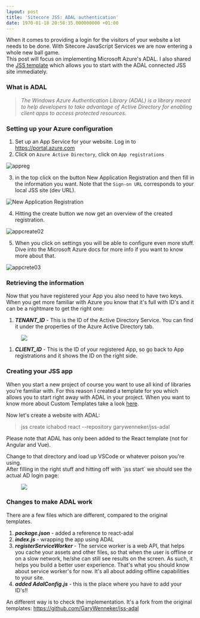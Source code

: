 ```yaml
---
layout: post
title: 'Sitecore JSS: ADAL authentication'
date: 1970-01-18 20:58:35.000000000 +01:00
---
```

<p>When it comes to providing a login for the visitors of your website a lot needs to be done. With Sitecore JavaScript Services we are now entering a whole new ball game.<br>This post will focus on implementing Microsoft Azure's ADAL. I also shared the <a href="https://github.com/GaryWenneker/jss-adal">JSS template</a> which allows you to start with the ADAL connected JSS site immediately.</p><h3 id="what-is-adal">What is ADAL</h3><blockquote><em>The Windows Azure Authentication Library (ADAL) is a library meant to help developers to take advantage of Active Directory for enabling client apps to access protected resources.</em></blockquote><h3 id="setting-up-your-azure-configuration">Setting up your Azure configuration</h3><ol>
<li>Set up an App Service for your website. Log in to <a href="https://portal.azure.com">https://portal.azure.com</a></li>
<li>Click on <code>Azure Active Directory</code>, click on <code>App registrations</code></li>
</ol>
<p><img src="/content/images/2018/10/appreg.png" alt="appreg"></p>
<ol start="3">
<li>in the top click on the button New Application Registration and then fill in the information you want. Note that the <code>Sign-on URL</code> corresponds to your local JSS site (dev URL).</li>
</ol>
<p><img src="/content/images/2018/10/appcreate01.png" alt="New Application Registration"></p>
<ol start="4">
<li>Hitting the create button we now get an overview of the created registration.</li>
</ol>
<p><img src="/content/images/2018/10/appcreate02.png" alt="appcreate02"></p>
<ol start="5">
<li>When you click on settings you will be able to configure even more stuff. Dive into the Microsoft Azure docs for more info if you want to know more about that.</li>
</ol>
<p><img src="/content/images/2018/10/appcrete03.png" alt="appcrete03"></p>
<h3 id="retrieving-the-information">Retrieving the information</h3><p>Now that you have registered your App you also need to have two keys. When you get more familiar with Azure you know that it's full with ID's and it can be a nightmare to get the right one:</p><ol><li><strong><em>TENANT_ID</em></strong> - This is the ID of the Active Directory Service. You can find it under the properties of the Azure Active Directory tab.</li></ol><figure class="kg-image-card"><img src="/content/images/2018/10/ADprops.png" class="kg-image"></figure><p></p><ol><li><strong><em>CLIENT_ID</em></strong> - This is the ID of your registered App, so go back to App registrations and it shows the ID on the right side.</li></ol><h3 id="creating-your-jss-app">Creating your JSS app</h3><p>When you start a new project of course you want to use all kind of libraries you're familiar with. For this reason I created a template for you which allows you to start right away with ADAL in your project. When you want to know more about Custom Templates take a look <a href="https://jss.sitecore.net/docs/techniques/custom-create-templates">here</a>. </p><p>Now let's create a website with ADAL:</p><blockquote>jss create ichabod react --repository garywenneker/jss-adal</blockquote><p>Please note that ADAL has only been added to the React template (not for Angular and Vue). </p><p>Change to that directory and load up VSCode or whatever poison you're using. <br>After filling in the right stuff and hitting off with `jss start` we should see the actual AD login page:</p><figure class="kg-image-card"><img src="/content/images/2018/10/login.png" class="kg-image"></figure><h3 id="changes-to-make-adal-work">Changes to make ADAL work</h3><p>There are a few files which are different, compared to the original templates.</p><ol><li><strong><em>package.json</em></strong> - added a reference to react-adal</li><li><strong><em>index.js</em></strong> - wrapping the app using ADAL</li><li><strong><em>registerServiceWorker </em></strong>- The service worker is a web API, that helps you cache your assets and other files, so that when the user is offline or on a slow network, he/she can still see results on the screen. As such, it helps you build a better user experience. That's what you should know about service worker's for now. It's all about adding offline capabilities to your site.</li><li><strong><em>added AdalConfig.js</em></strong> - this is the place where you have to add your ID's!!</li></ol><p></p><p>An different way is to check the implementation. It's a fork from the original templates: <a href="https://github.com/GaryWenneker/jss-adal">https://github.com/GaryWenneker/jss-adal</a></p>
